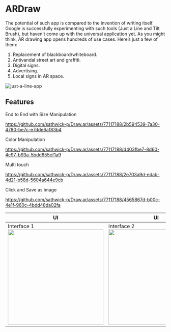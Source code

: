 # ARDraw

The potential of such app is compared to the invention of writing itself. Google is successfully experimenting with such tools (Just a Line and Tilt Brush), but haven’t come up with the universal application yet.
As you might think, AR drawing app opens hundreds of use cases. Here’s just a few of them:

1. Replacement of blackboard/whiteboard.
2. Antivandal street art and graffiti.
3. Digital signs.
4. Advertising.
5. Local signs in AR space.
   
![just-a-line-app](https://github.com/sathwick-p/Draw.ar/assets/77117188/25ff1268-dcf2-464d-97cf-48a4db6c44f1)

## Features

End to End with Size Manipulation

https://github.com/sathwick-p/Draw.ar/assets/77117188/2b594539-7a30-4780-be7c-e7dde6af83b4

Color Manipulation

https://github.com/sathwick-p/Draw.ar/assets/77117188/d403fbe7-8d60-4c97-b93a-5bdd655ef1a9

Multi touch

https://github.com/sathwick-p/Draw.ar/assets/77117188/2e703a9d-edab-4d21-b58d-5604a644e9cb

Click and Save as image

https://github.com/sathwick-p/Draw.ar/assets/77117188/4565867d-b00c-4e1f-960c-4bdd48da02fa 

|UI|UI|
|---|---|
|Interface 1  </br><img src="https://github.com/sathwick-p/Draw.ar/assets/77117188/7d55e63f-199e-437b-baff-e733ba40386e" width="300">|Interface 2 </br><img src="https://github.com/sathwick-p/Draw.ar/assets/77117188/73cf442a-b162-4385-84ee-48393c9ed7da" width="300">|




